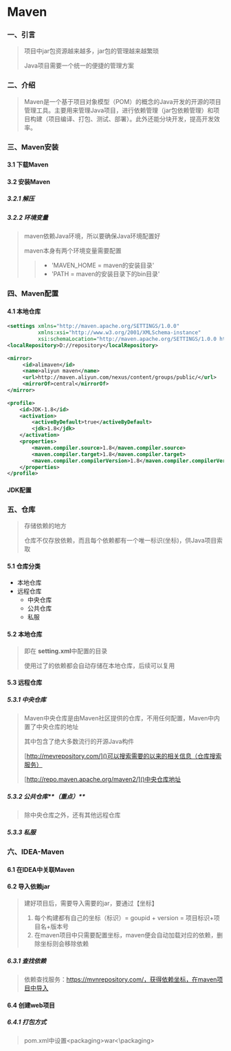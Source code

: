 # Maven

### 一、引言

> 项目中jar包资源越来越多，jar包的管理越来越繁琐
>
> Java项目需要一个统一的便捷的管理方案

###  二、介绍

>Maven是一个基于项目对象模型（POM）的概念的Java开发的开源的项目管理工具。主要用来管理Java项目，进行依赖管理（jar包依赖管理）和项目构建（项目编译、打包、测试、部署）。此外还能分块开发，提高开发效率。

### 三、Maven安装

#### 3.1 下载Maven

#### 3.2 安装Maven

##### 3.2.1 解压

##### 3.2.2 环境变量

> maven依赖Java环境，所以要确保Java环境配置好
>
> maven本身有两个环境变量需要配置
>
> > - 'MAVEN_HOME = maven的安装目录'
> > - 'PATH = maven的安装目录下的bin目录'

### 四、Maven配置

#### 4.1 本地仓库

```xml
<settings xmlns="http://maven.apache.org/SETTINGS/1.0.0"
          xmlns:xsi="http://www.w3.org/2001/XMLSchema-instance"
          xsi:schemaLocation="http://maven.apache.org/SETTINGS/1.0.0 http://maven.apache.org/xsd/settings-1.0.0.xsd">
<localRepository>D://repository</localRepository>
    
<mirror>
     <id>alimaven</id>
     <name>aliyun maven</name>
     <url>http://maven.aliyun.com/nexus/content/groups/public/</url>
     <mirrorOf>central</mirrorOf>
</mirror>
    
<profile>     
    <id>JDK-1.8</id>       
    <activation>       
        <activeByDefault>true</activeByDefault>       
        <jdk>1.8</jdk>       
    </activation>       
    <properties>       
        <maven.compiler.source>1.8</maven.compiler.source>       
        <maven.compiler.target>1.8</maven.compiler.target>       
        <maven.compiler.compilerVersion>1.8</maven.compiler.compilerVersion>       
    </properties>       
</profile>
```

#### JDK配置

### 五、仓库

> 存储依赖的地方
>
> 仓库不仅存放依赖，而且每个依赖都有一个唯一标识(坐标)，供Java项目索取

#### 5.1 仓库分类

- 本地仓库
- 远程仓库
  - 中央仓库
  - 公共仓库
  - 私服

#### 5.2 本地仓库

> 即在 **setting.xml**中配置的目录
>
> 使用过了的依赖都会自动存储在本地仓库，后续可以复用

#### 5.3 远程仓库

##### 5.3.1 中央仓库

> Maven中央仓库是由Maven社区提供的仓库，不用任何配置，Maven中内置了中央仓库的地址
>
> 其中包含了绝大多数流行的开源Java构件
>
> [http://mevrepository.com/]()可以搜索需要的以来的相关信息（仓库搜索服务）
>
> [http://repo.maven.apache.org/maven2/]()中央仓库地址

##### 5.3.2 公共仓库**（重点）** 

> 除中央仓库之外，还有其他远程仓库

##### 5.3.3 私服

###  六、IDEA-Maven

#### 6.1 在IDEA中关联Maven

#### 6.2 导入依赖jar

> 建好项目后，需要导入需要的jar，要通过【坐标】
>
> 1. 每个构建都有自己的坐标（标识）= goupid + version = 项目标识+项目名+版本号
> 2. 在maven项目中只需要配置坐标，maven便会自动加载对应的依赖，删除坐标则会移除依赖

##### 6.3.1 查找依赖

> 依赖查找服务：https://mvnrepository.com/，获得依赖坐标，在maven项目中导入

#### 6.4 创建web项目

##### 6.4.1 打包方式

> pom.xml中设置\<packaging>war\<\packaging>